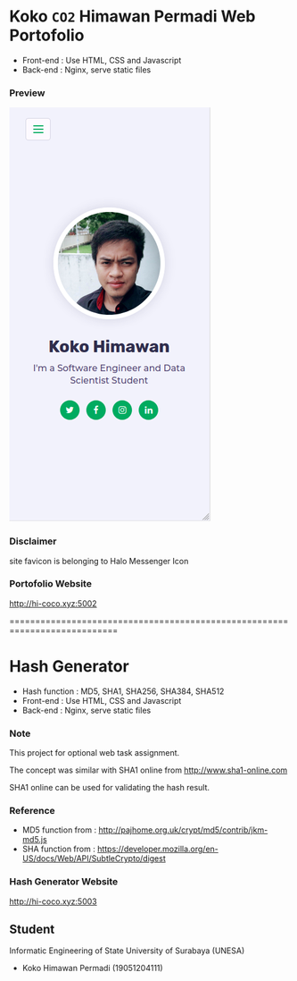 # Koko `CO2` Himawan Permadi Web Portofolio
- Front-end : Use HTML, CSS and Javascript
- Back-end : Nginx, serve static files

### Preview
![Web Portofolio](https://github.com/kokohi28/tugas-individu/blob/master/portofolio/home_sample.png?raw=true)

### Disclaimer
site favicon is belonging to Halo Messenger Icon

### Portofolio Website
http://hi-coco.xyz:5002

===========================================================================
# Hash Generator
- Hash function : MD5, SHA1, SHA256, SHA384, SHA512 
- Front-end : Use HTML, CSS and Javascript
- Back-end : Nginx, serve static files

### Note
This project for optional web task assignment.

The concept was similar with SHA1 online from http://www.sha1-online.com

SHA1 online can be used for validating the hash result.

### Reference
- MD5 function from : http://pajhome.org.uk/crypt/md5/contrib/jkm-md5.js
- SHA function from : https://developer.mozilla.org/en-US/docs/Web/API/SubtleCrypto/digest

### Hash Generator Website
http://hi-coco.xyz:5003


## Student
Informatic Engineering of State University of Surabaya (UNESA)
- Koko Himawan Permadi (19051204111)
